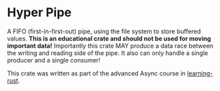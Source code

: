# Hyper Pipe

A FIFO (first-in-first-out) pipe, using the file system to store
buffered values.  **This is an educational crate and should not be
used for moving important data!**  Importantly this crate MAY produce
a data race between the writing and reading side of the pipe.  It also
can only handle a single producer and a single consumer!

This crate was written as part of the advanced Async course in
[learning-rust](https://github.com/spacekookie/learning-rust).
